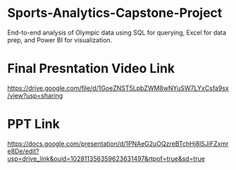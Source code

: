 # Sports-Analytics-Capstone-Project
End-to-end analysis of Olympic data using SQL for querying, Excel for data prep, and Power BI for visualization.

# Final Presntation Video Link
https://drive.google.com/file/d/1GoeZNST5LpbZWM8wNYuSW7LYxCsfa9sx/view?usp=sharing

# PPT Link 
https://docs.google.com/presentation/d/1PNAeG2uOQzreBTchHj8lSJiFZxmre8De/edit?usp=drive_link&ouid=102811356359623631497&rtpof=true&sd=true
